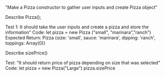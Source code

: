 
"Make a Pizza constructor to gather user inputs and create Pizza object"


Describe Pizza();

Test 1: It should take the user inputs and create a pizza and store the information"
Code:
  let pizza = new Pizza ("small", "marinara","ranch")
Expected Return:
Pizza {size: 'small', sauce: 'marinara', dipping: 'ranch', toppings: Array(0)}

Describe sizePrice()

Test: "It should return price of pizza depending on size that was selected"
Code:
  let pizza = new Pizza("Large")
  pizza.sizePrice